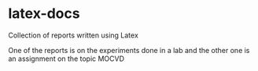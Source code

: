 # latex-docs

Collection of reports written using Latex

One of the reports is on the experiments done in a lab and the other one is an assignment on the topic MOCVD 
